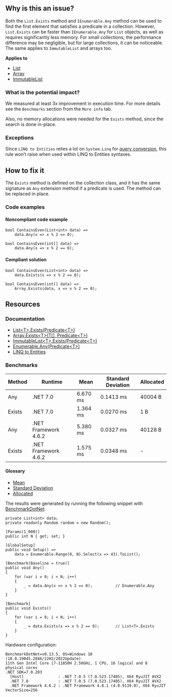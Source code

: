 ## Why is this an issue?

Both the `List.Exists` method and `IEnumerable.Any` method can be used to find the first element that satisfies a predicate
in a collection. However, `List.Exists` can be faster than `IEnumerable.Any` for `List` objects, as well as requires
significantly less memory. For small collections, the performance difference may be negligible, but for large collections, it can be noticeable. The
same applies to `ImmutableList` and arrays too.

**Applies to**

-   [List](https://learn.microsoft.com/en-us/dotnet/api/system.collections.generic.list-1.exists)
-   [Array](https://learn.microsoft.com/en-us/dotnet/api/system.array.exists)
-   [ImmutableList](https://learn.microsoft.com/en-us/dotnet/api/system.collections.immutable.immutablelist-1.exists)

### What is the potential impact?

We measured at least 3x improvement in execution time. For more details see the `Benchmarks` section from the `More info`
tab.

Also, no memory allocations were needed for the `Exists` method, since the search is done in-place.

### Exceptions

Since `LINQ to
Entities` relies a lot on `System.Linq` for [query conversion](https://learn.microsoft.com/en-us/dotnet/framework/data/adonet/ef/language-reference/linq-to-entities#query-conversion),
this rule won’t raise when used within LINQ to Entities syntaxes.

## How to fix it

The `Exists` method is defined on the collection class, and it has the same signature as `Any` extension method if a
predicate is used. The method can be replaced in place.

### Code examples

#### Noncompliant code example

    bool ContainsEven(List<int> data) =>
        data.Any(x => x % 2 == 0);

    bool ContainsEven(int[] data) =>
        data.Any(x => x % 2 == 0);

#### Compliant solution

    bool ContainsEven(List<int> data) =>
        data.Exists(x => x % 2 == 0);

    bool ContainsEven(int[] data) =>
        Array.Exists(data, x => x % 2 == 0);

## Resources

### Documentation

-   [List&lt;T&gt;.Exists(Predicate&lt;T&gt;)](https://learn.microsoft.com/en-us/dotnet/api/system.collections.generic.list-1.exists)
-   [Array.Exists&lt;T&gt;(T\[\], Predicate&lt;T&gt;)](https://learn.microsoft.com/en-us/dotnet/api/system.array.exists)
-   [ImmutableList&lt;T&gt;.Exists(Predicate&lt;T&gt;)](https://learn.microsoft.com/en-us/dotnet/api/system.collections.immutable.immutablelist-1.exists)
-   [Enumerable.Any(Predicate&lt;T&gt;)](https://learn.microsoft.com/en-us/dotnet/api/system.linq.enumerable.any)
-   [LINQ to Entities](https://learn.microsoft.com/en-us/dotnet/framework/data/adonet/ef/language-reference/linq-to-entities)

### Benchmarks

| Method | Runtime | Mean | Standard Deviation | Allocated |
| --- | --- | --- | --- | --- |
| Any | .NET 7.0 | 6.670 ms | 0.1413 ms | 40004 B |
| Exists | .NET 7.0 | 1.364 ms | 0.0270 ms | 1 B |
| Any | .NET Framework 4.6.2 | 5.380 ms | 0.0327 ms | 40128 B |
| Exists | .NET Framework 4.6.2 | 1.575 ms | 0.0348 ms | - |

#### Glossary

-   [Mean](https://en.wikipedia.org/wiki/Arithmetic_mean)
-   [Standard Deviation](https://en.wikipedia.org/wiki/Standard_deviation)
-   [Allocated](https://en.wikipedia.org/wiki/Memory_management)

The results were generated by running the following snippet with [BenchmarkDotNet](https://github.com/dotnet/BenchmarkDotNet):

    private List<int> data;
    private readonly Random random = new Random();
    
    [Params(1_000)]
    public int N { get; set; }
    
    [GlobalSetup]
    public void Setup() =>
        data = Enumerable.Range(0, N).Select(x => 43).ToList();
    
    [Benchmark(Baseline = true)]
    public void Any()
    {
        for (var i = 0; i < N; i++)
        {
            _ = data.Any(x => x % 2 == 0);          // Enumerable.Any
        }
    }
    
    [Benchmark]
    public void Exists()
    {
        for (var i = 0; i < N; i++)
        {
            _ = data.Exists(x => x % 2 == 0);       // List<T>.Exists
        }
    }

Hardware configuration:

    BenchmarkDotNet=v0.13.5, OS=Windows 10 (10.0.19045.2846/22H2/2022Update)
    11th Gen Intel Core i7-11850H 2.50GHz, 1 CPU, 16 logical and 8 physical cores
    .NET SDK=7.0.203
      [Host]               : .NET 7.0.5 (7.0.523.17405), X64 RyuJIT AVX2
      .NET 7.0             : .NET 7.0.5 (7.0.523.17405), X64 RyuJIT AVX2
      .NET Framework 4.6.2 : .NET Framework 4.8.1 (4.8.9139.0), X64 RyuJIT VectorSize=256